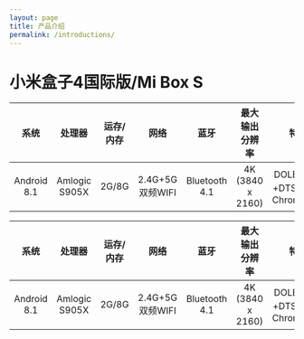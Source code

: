 ```yaml
---
layout: page
title: 产品介绍
permalink: /introductions/
---
```

# 小米盒子4国际版/Mi Box S

|系统|处理器|运存/内存|网络|蓝牙|最大输出分辨率|特点|
|:-:|:-:|:-:|:-:|:-:|:-:|:-:|
|Android 8.1|Amlogic S905X|2G/8G|2.4G+5G双频WIFI|Bluetooth 4.1|4K (3840 x 2160)|DOLBY音效+DTS，内置Chromecast|

<table>
<thead>
<tr>
<th style="text-align:center">系统</th>
<th style="text-align:center">处理器</th>
<th style="text-align:center">运存/内存</th>
<th style="text-align:center">网络</th>
<th style="text-align:center">蓝牙</th>
<th style="text-align:center">最大输出分辨率</th>
<th style="text-align:center">特点</th>
</tr>
</thead>
<tbody>
<tr>
<td style="text-align:center">Android 8.1</td>
<td style="text-align:center">Amlogic S905X</td>
<td style="text-align:center">2G/8G</td>
<td style="text-align:center">2.4G+5G双频WIFI</td>
<td style="text-align:center">Bluetooth 4.1</td>
<td style="text-align:center">4K (3840 x 2160)</td>
<td style="text-align:center">DOLBY音效+DTS，内置Chromecast</td>
</tr>
</tbody>
</table>

